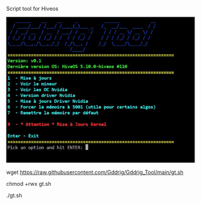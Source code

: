 Script tool for Hiveos

![alt text](https://github.com/Gddrig/Gddrig_Tool/blob/main/Capture.JPG)

wget https://raw.githubusercontent.com/Gddrig/Gddrig_Tool/main/gt.sh

chmod +rwx gt.sh

./gt.sh

